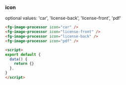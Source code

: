 ### icon

optional values: 'car', 'license-back', 'license-front', 'pdf'

```html
<fg-image-processor icon="car" />
<fg-image-processor icon="license-front" />
<fg-image-processor icon="license-back" />
<fg-image-processor icon="pdf" />

<script>
export default {
  data() {
    return {}
  },
}
</script>
```
